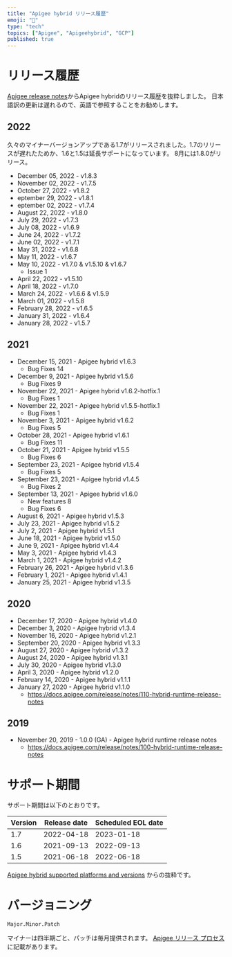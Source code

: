 ```yaml
---
title: "Apigee hybrid リリース履歴"
emoji: "💬"
type: "tech"
topics: ["Apigee", "Apigeehybrid", "GCP"]
published: true
---
```


# リリース履歴

[Apigee release notes](https://cloud.google.com/apigee/docs/hybrid/release-notes)からApigee hybridのリリース履歴を抜粋しました。
日本語訳の更新は遅れるので、英語で参照することをお勧めします。

## 2022

久々のマイナーバージョンアップである1.7がリリースされました。1.7のリリースが遅れたためか、1.6と1.5は延長サポートになっています。
8月には1.8.0がリリース。

* December 05, 2022 - v1.8.3
* November 02, 2022 - v1.7.5
* October 27, 2022 - v1.8.2
* eptember 29, 2022 - v1.8.1
* eptember 02, 2022 - v1.7.4
* August 22, 2022 - v1.8.0
* July 29, 2022 - v1.7.3
* July 08, 2022 - v1.6.9
* June 24, 2022 - v1.7.2
* June 02, 2022 - v1.7.1
* May 31, 2022 - v1.6.8
* May 11, 2022 - v1.6.7
* May 10, 2022 - v1.7.0 & v1.5.10 & v1.6.7
  * Issue 1
* April 22, 2022 - v1.5.10
* April 18, 2022 - v1.7.0
* March 24, 2022 - v1.6.6 & v1.5.9
* March 01, 2022 - v1.5.8
* February 28, 2022 - v1.6.5
* January 31, 2022 - v1.6.4
* January 28, 2022 - v1.5.7

## 2021

* December 15, 2021 - Apigee hybrid v1.6.3
  * Bug Fixes 14
* December 9, 2021 - Apigee hybrid v1.5.6
  * Bug Fixes 9
* November 22, 2021 - Apigee hybrid v1.6.2-hotfix.1
  * Bug Fixes 1
* November 22, 2021 - Apigee hybrid v1.5.5-hotfix.1
  * Bug Fixes 1
* November 3, 2021 - Apigee hybrid v1.6.2
  * Bug Fixes 5
* October 28, 2021 - Apigee hybrid v1.6.1
  * Bug Fixes 11
* October 21, 2021 - Apigee hybrid v1.5.5
  * Bug Fixes 6
* September 23, 2021 - Apigee hybrid v1.5.4
  * Bug Fixes 5
* September 23, 2021 - Apigee hybrid v1.4.5
  * Bug Fixes 2
* September 13, 2021  - Apigee hybrid v1.6.0
  * New features 8
  * Bug Fixes 6
* August 6, 2021  - Apigee hybrid v1.5.3
* July 23, 2021  - Apigee hybrid v1.5.2
* July 2, 2021  - Apigee hybrid v1.5.1
* June 18, 2021  - Apigee hybrid v1.5.0
* June 9, 2021  - Apigee hybrid v1.4.4
* May 3, 2021  - Apigee hybrid v1.4.3
* March 1, 2021  - Apigee hybrid v1.4.2
* February 26, 2021  - Apigee hybrid v1.3.6
* February 1, 2021  - Apigee hybrid v1.4.1
* January 25, 2021 - Apigee hybrid v1.3.5

## 2020

* December 17, 2020 - Apigee hybrid v1.4.0
* December 3, 2020 - Apigee hybrid v1.3.4
* November 16, 2020 - Apigee hybrid v1.2.1
* September 20, 2020 - Apigee hybrid v1.3.3
* August 27, 2020 - Apigee hybrid v1.3.2
* August 24, 2020 - Apigee hybrid v1.3.1
* July 30, 2020 - Apigee hybrid v1.3.0
* April 3, 2020 - Apigee hybrid v1.2.0
* February 14, 2020 - Apigee hybrid v1.1.1
* January 27, 2020 - Apigee hybrid v1.1.0
  * https://docs.apigee.com/release/notes/110-hybrid-runtime-release-notes

## 2019

* November 20, 2019 - 1.0.0 (GA) - Apigee hybrid runtime release notes
  * https://docs.apigee.com/release/notes/100-hybrid-runtime-release-notes

# サポート期間

サポート期間は以下のとおりです。

|Version |Release date |Scheduled EOL date|
|---     |---          |---               |
|1.7     |2022-04-18   |2023-01-18        |
|1.6     |2021-09-13   |2022-09-13        |
|1.5     |2021-06-18   |2022-06-18        |

[Apigee hybrid supported platforms and versions](https://cloud.google.com/apigee/docs/hybrid/supported-platforms) からの抜粋です。

# バージョニング

`Major.Minor.Patch`

マイナーは四半期ごと、パッチは毎月提供されます。
[Apigee リリース プロセス](https://docs.apigee.com/release/apigee-edge-release-process?hl=ja#apigee-hybrid-release-process) に記載があります。
